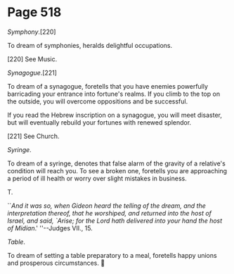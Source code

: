 # Page 518
_Symphony_.[220]


To dream of symphonies, heralds delightful occupations.



[220] See Music.


_Synagogue_.[221]


To dream of a synagogue, foretells that you have enemies
powerfully barricading your entrance into fortune's realms.
If you climb to the top on the outside, you will overcome
oppositions and be successful.


If you read the Hebrew inscription on a synagogue, you will meet disaster,
but will eventually rebuild your fortunes with renewed splendor.



[221] See Church.


_Syringe_.


To dream of a syringe, denotes that false alarm of the gravity
of a relative's condition will reach you. To see a broken one,
foretells you are approaching a period of ill health or worry
over slight mistakes in business.




T.



``_And it was so, when Gideon heard the telling of the dream,
and the interpretation thereof, that he worshiped,
and returned into the host of Israel, and said, `Arise; for
the Lord hath delivered into your hand the host of Midian_.'
''--Judges VII., 15.


_Table_.


To dream of setting a table preparatory to a meal, foretells happy unions
and prosperous circumstances.
